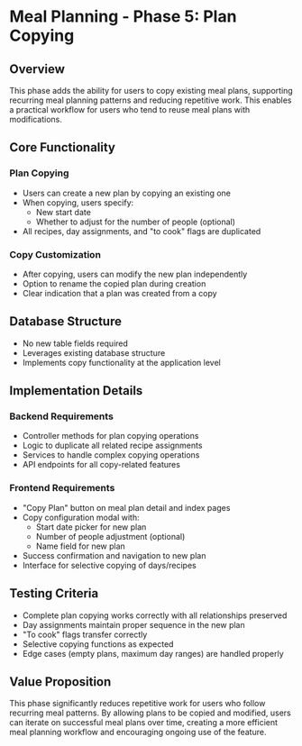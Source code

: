 # Meal Planning - Phase 5: Plan Copying

## Overview
This phase adds the ability for users to copy existing meal plans, supporting recurring meal planning patterns and reducing repetitive work. This enables a practical workflow for users who tend to reuse meal plans with modifications.

## Core Functionality

### Plan Copying
- Users can create a new plan by copying an existing one
- When copying, users specify:
  - New start date
  - Whether to adjust for the number of people (optional)
- All recipes, day assignments, and "to cook" flags are duplicated

### Copy Customization
- After copying, users can modify the new plan independently
- Option to rename the copied plan during creation
- Clear indication that a plan was created from a copy

## Database Structure
- No new table fields required
- Leverages existing database structure
- Implements copy functionality at the application level

## Implementation Details

### Backend Requirements
- Controller methods for plan copying operations
- Logic to duplicate all related recipe assignments
- Services to handle complex copying operations
- API endpoints for all copy-related features

### Frontend Requirements
- "Copy Plan" button on meal plan detail and index pages
- Copy configuration modal with:
  - Start date picker for new plan
  - Number of people adjustment (optional)
  - Name field for new plan
- Success confirmation and navigation to new plan
- Interface for selective copying of days/recipes

## Testing Criteria
- Complete plan copying works correctly with all relationships preserved
- Day assignments maintain proper sequence in the new plan
- "To cook" flags transfer correctly
- Selective copying functions as expected
- Edge cases (empty plans, maximum day ranges) are handled properly

## Value Proposition
This phase significantly reduces repetitive work for users who follow recurring meal patterns. By allowing plans to be copied and modified, users can iterate on successful meal plans over time, creating a more efficient meal planning workflow and encouraging ongoing use of the feature. 